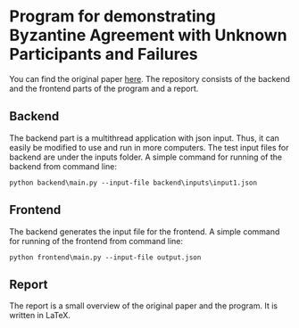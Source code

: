 # Program for demonstrating Byzantine Agreement with Unknown Participants and Failures

You can find the original paper [here](https://arxiv.org/abs/2102.10442).
The repository consists of the backend and the frontend parts of the program and a report.

## Backend

The backend part is a multithread application with json input. Thus, it can easily be modified to use and run in more computers. The test input files for backend are under the inputs folder.
A simple command for running of the backend from command line:

    python backend\main.py --input-file backend\inputs\input1.json

## Frontend

The backend generates the input file for the frontend. A simple command for running of the frontend from command line:

    python frontend\main.py --input-file output.json

## Report

The report is a small overview of the original paper and the program. It is written in LaTeX.
